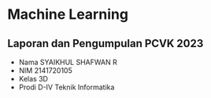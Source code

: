 # Machine Learning

## Laporan dan Pengumpulan PCVK 2023

- Nama       SYAIKHUL SHAFWAN R
- NIM        2141720105
- Kelas      3D
- Prodi      D-IV Teknik Informatika